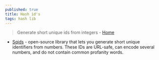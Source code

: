 ```yaml
---
published: true
title: Hash id's
tags: hash lib
---
```

> Generate short unique ids from integers - [Home](https://hashids.org/)

- [Sqids](https://sqids.org/) - open-source library that lets you generate short unique identifiers from numbers. These IDs are URL-safe, can encode several numbers, and do not contain common profanity words.
